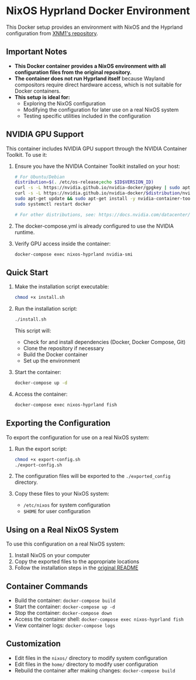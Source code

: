 # NixOS Hyprland Docker Environment

This Docker setup provides an environment with NixOS and the Hyprland configuration from [XNM1's repository](https://github.com/XNM1/linux-nixos-hyprland-config-dotfiles).

## Important Notes

- **This Docker container provides a NixOS environment with all configuration files from the original repository.**
- **The container does not run Hyprland itself** because Wayland compositors require direct hardware access, which is not suitable for Docker containers.
- **This setup is ideal for:**
  - Exploring the NixOS configuration
  - Modifying the configuration for later use on a real NixOS system
  - Testing specific utilities included in the configuration

## NVIDIA GPU Support

This container includes NVIDIA GPU support through the NVIDIA Container Toolkit. To use it:

1. Ensure you have the NVIDIA Container Toolkit installed on your host:

   ```bash
   # For Ubuntu/Debian
   distribution=$(. /etc/os-release;echo $ID$VERSION_ID)
   curl -s -L https://nvidia.github.io/nvidia-docker/gpgkey | sudo apt-key add -
   curl -s -L https://nvidia.github.io/nvidia-docker/$distribution/nvidia-docker.list | sudo tee /etc/apt/sources.list.d/nvidia-docker.list
   sudo apt-get update && sudo apt-get install -y nvidia-container-toolkit
   sudo systemctl restart docker

   # For other distributions, see: https://docs.nvidia.com/datacenter/cloud-native/container-toolkit/install-guide.html
   ```

2. The docker-compose.yml is already configured to use the NVIDIA runtime.

3. Verify GPU access inside the container:
   ```bash
   docker-compose exec nixos-hyprland nvidia-smi
   ```

## Quick Start

1. Make the installation script executable:

   ```bash
   chmod +x install.sh
   ```

2. Run the installation script:

   ```bash
   ./install.sh
   ```

   This script will:

   - Check for and install dependencies (Docker, Docker Compose, Git)
   - Clone the repository if necessary
   - Build the Docker container
   - Set up the environment

3. Start the container:

   ```bash
   docker-compose up -d
   ```

4. Access the container:
   ```bash
   docker-compose exec nixos-hyprland fish
   ```

## Exporting the Configuration

To export the configuration for use on a real NixOS system:

1. Run the export script:

   ```bash
   chmod +x export-config.sh
   ./export-config.sh
   ```

2. The configuration files will be exported to the `./exported_config` directory.

3. Copy these files to your NixOS system:
   - `/etc/nixos` for system configuration
   - `$HOME` for user configuration

## Using on a Real NixOS System

To use this configuration on a real NixOS system:

1. Install NixOS on your computer
2. Copy the exported files to the appropriate locations
3. Follow the installation steps in the [original README](https://github.com/XNM1/linux-nixos-hyprland-config-dotfiles/blob/main/README.md)

## Container Commands

- Build the container: `docker-compose build`
- Start the container: `docker-compose up -d`
- Stop the container: `docker-compose down`
- Access the container shell: `docker-compose exec nixos-hyprland fish`
- View container logs: `docker-compose logs`

## Customization

- Edit files in the `nixos/` directory to modify system configuration
- Edit files in the `home/` directory to modify user configuration
- Rebuild the container after making changes: `docker-compose build`
